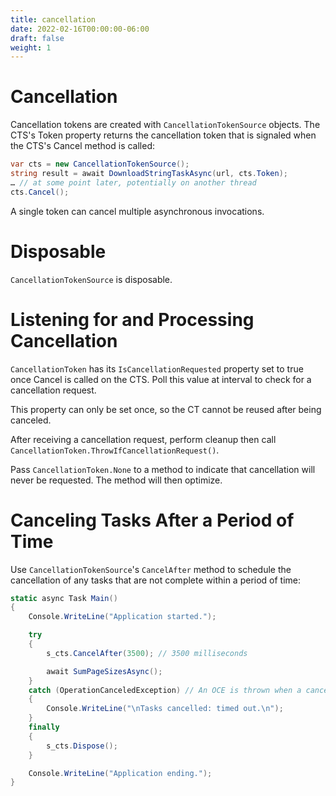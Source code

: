```yaml
---
title: cancellation
date: 2022-02-16T00:00:00-06:00
draft: false
weight: 1
---
```


# Cancellation
Cancellation tokens are created with `CancellationTokenSource` objects.  The CTS's Token property returns the cancellation token that is signaled when the CTS's Cancel method is called:
```cs
var cts = new CancellationTokenSource();
string result = await DownloadStringTaskAsync(url, cts.Token);
… // at some point later, potentially on another thread
cts.Cancel();
```

A single token can cancel multiple asynchronous invocations.

# Disposable
`CancellationTokenSource` is disposable.

# Listening for and Processing Cancellation
`CancellationToken` has its `IsCancellationRequested` property set to true once Cancel is called on the CTS.  Poll this value at interval to check for a cancellation request.

This property can only be set once, so the CT cannot be reused after being canceled.

After receiving a cancellation request, perform cleanup then call `CancellationToken.ThrowIfCancellationRequest()`.

Pass `CancellationToken.None` to a method to indicate that cancellation will never be requested.  The method will then optimize.

# Canceling Tasks After a Period of Time
Use `CancellationTokenSource`'s `CancelAfter` method to schedule the cancellation of any tasks that are not complete within a period of time:
```cs
static async Task Main()
{
    Console.WriteLine("Application started.");

    try
    {
        s_cts.CancelAfter(3500); // 3500 milliseconds

        await SumPageSizesAsync();
    }
    catch (OperationCanceledException) // An OCE is thrown when a cancellation is triggered.
    {
        Console.WriteLine("\nTasks cancelled: timed out.\n");
    }
    finally
    {
        s_cts.Dispose();
    }

    Console.WriteLine("Application ending.");
}
```
